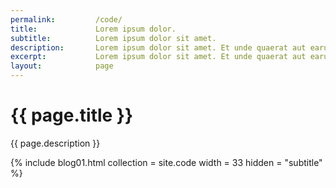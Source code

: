 ```yaml
---
permalink:         /code/
title:             Lorem ipsum dolor.
subtitle:          Lorem ipsum dolor sit amet.
description:       Lorem ipsum dolor sit amet. Et unde quaerat aut earum animi aut explicabo saepe qui quibusdam accusamus ut velit asperiores vel natus temporibus. Qui sapiente saepe qui totam saepe est suscipit quia vel error provident cum omnis eius aut galisum rem nulla dolor? Qui internos voluptas est nulla odit est temporibus expedita eos quidem cumque. Ea voluptates eligendi quo rerum libero et molestiae harum vel fugit magni et cupiditate optio At quia consequuntur ut exercitationem laboriosam. Cum blanditiis voluptatibus At amet sunt At quia deleniti id quibusdam neque ut odio placeat.
excerpt:           Lorem ipsum dolor sit amet. Et unde quaerat aut earum animi aut explicabo saepe qui quibusdam accusamus ut velit asperiores vel natus temporibus.
layout:            page
---
```


# {{ page.title }}

{{ page.description }}

{% include blog01.html  collection = site.code width = 33  hidden = "subtitle" %}
